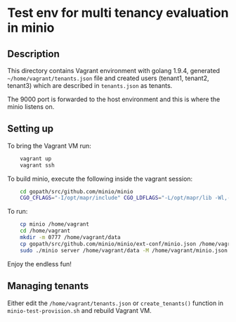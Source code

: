 # Test env for multi tenancy evaluation in minio

## Description

This directory contains Vagrant environment with golang 1.9.4,
generated `~/home/vagrant/tenants.json` file and created users (tenant1, tenant2, tenant3)
which are described in `tenants.json` as tenants.

The 9000 port is forwarded to the host environment and this is where the minio listens on.

## Setting up

To bring the Vagrant VM run:
```bash
    vagrant up
    vagrant ssh
```

To build minio, execute the following inside the vagrant session:
```bash
    cd gopath/src/github.com/minio/minio
    CGO_CFLAGS="-I/opt/mapr/include" CGO_LDFLAGS="-L/opt/mapr/lib -Wl,-rpath=/opt/mapr/lib -lMapRClient_c" go build
```

To run:
```bash
    cp minio /home/vagrant
    cd /home/vagrant
    mkdir -m 0777 /home/vagrant/data
    cp gopath/src/github.com/minio/minio/ext-conf/minio.json /home/vagrant/
    sudo ./minio server /home/vagrant/data -M /home/vagrant/minio.json
```

Enjoy the endless fun!

## Managing tenants

Either edit the `/home/vagrant/tenants.json` or
`create_tenants()` function in `minio-test-provision.sh` and rebuild Vagrant VM.
